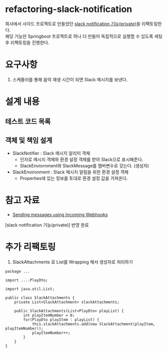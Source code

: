 # refactoring-slack-notification
회사에서 사이드 프로젝트로 만들었던 [slack notification 기능(private)](https://finlab.bwg.co.kr/gitlab/archsil/finlabop/fos/-/merge_requests/21/diffs?tab=diffs)을 리팩토링한다.  
해당 기능만 Springboot 프로젝트로 하나 더 만들어 독립적으로 실행할 수 있도록 세팅 후 리팩토링을 진행한다.  

# 요구사항  

1. 스케줄러를 통해 음악 재생 시간이 되면 Slack 메시지를 보낸다.  

# 설계 내용  

## 테스트 코드 목록  


## 객체 및 책임 설계  
- SlackNotifier : Slack 메시지 알리미 객체 
    - 인자로 메시지 객체와 환경 설정 객체를 받아 Slack으로 표시해준다.
    - SlackEnviornment와 SlackMessage를 멤버변수로 갖는다. (생성자)
- SlackEnvironment : Slack 메시지 알림을 위한 환경 설정 객체
    - Properties에 있는 정보를 토대로 환경 설정 값을 가져온다. 

# 참고 자료

* [Sending messages using Incoming Webhooks](https://api.slack.com/messaging/webhooks)  

[slack notification 기능(private)] 반영 완료

# 추가 리팩토링

1. SlackAttachments 로 List<SlackAttachment>를 Wrapping 해서 생성자로 처리하기 
```
package ...

import ....PlayDto;

import java.util.List;

public class SlackAttachments {
    private List<SlackAttachment> slackAttachments;

    public SlackAttachments(List<PlayDto> playList) {
        int playItemNumber = 0;
        for(PlayDto playItem : playList) {
            this.slackAttachments.add(new SlackAttachment(playItem, playItemNumber));
            playItemNumber++;
        }
    }
}

```
